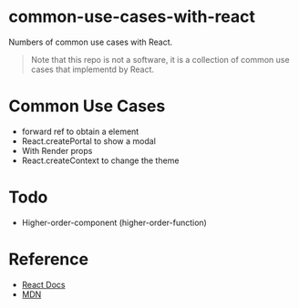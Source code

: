 # common-use-cases-with-react
Numbers of common use cases with React.

> Note that this repo is not a software, it is a collection of common use cases that implementd by React.

# Common Use Cases
* forward ref to obtain a element
* React.createPortal to show a modal
* With Render props
* React.createContext to change the theme

# Todo
- Higher-order-component (higher-order-function)

# Reference
- [React Docs](https://reactjs.org/)
- [MDN](https://developer.mozilla.org/)